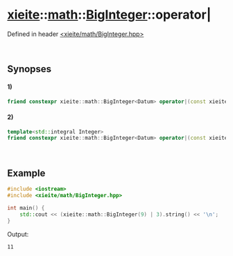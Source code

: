 # [xieite](../../xieite.md)\:\:[math](../../math.md)\:\:[BigInteger<Datum>](../BigInteger.md)\:\:operator|
Defined in header [<xieite/math/BigInteger.hpp>](../../../include/xieite/math/BigInteger.hpp)

&nbsp;

## Synopses
#### 1)
```cpp
friend constexpr xieite::math::BigInteger<Datum> operator|(const xieite::math::BigInteger<Datum>& leftOperand, const xieite::math::BigInteger<Datum>& rightOperand) noexcept;
```
#### 2)
```cpp
template<std::integral Integer>
friend constexpr xieite::math::BigInteger<Datum> operator|(const xieite::math::BigInteger<Datum>& leftOperand, const Integer rightOperand) noexcept;
```

&nbsp;

## Example
```cpp
#include <iostream>
#include <xieite/math/BigInteger.hpp>

int main() {
    std::cout << (xieite::math::BigInteger(9) | 3).string() << '\n';
}
```
Output:
```
11
```
